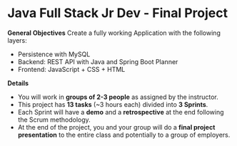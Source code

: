 # Java Full Stack Jr Dev - Final Project


**General Objectives**
Create a fully working Application with the following layers:
* Persistence with MySQL
* Backend: REST API with Java and Spring Boot Planner
* Frontend: JavaScript + CSS + HTML

**Details**

* You will work in **groups of 2-3 people** as assigned by the instructor. 
* This project has **13 tasks** (~3 hours each) divided into **3 Sprints**.
* Each Sprint will have a **demo** and a **retrospective** at the end following the Scrum methodology.
* At the end of the project, you and your group will do a **final project presentation** to the entire class and potentially to a group of employers.


